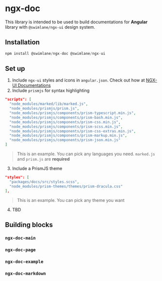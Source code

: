 # ngx-doc

This library is intended to be used to build documentations for **Angular** library with `@swimlane/ngx-ui` design system.

## Installation

```ts
npm install @swimlane/ngx-doc @swimlane/ngx-ui
```

## Set up

1. Include `ngx-ui` styles and icons in `angular.json`. Check out how at [NGX-UI Documentations](https://ngx-ui-beta.netlify.app)
2. Include `prismjs` for syntax highlighting

```json
"scripts": [
  "node_modules/marked/lib/marked.js",
  "node_modules/prismjs/prism.js",
  "node_modules/prismjs/components/prism-typescript.min.js",
  "node_modules/prismjs/components/prism-bash.min.js",
  "node_modules/prismjs/components/prism-css.min.js",
  "node_modules/prismjs/components/prism-scss.min.js",
  "node_modules/prismjs/components/prism-css-extras.min.js",
  "node_modules/prismjs/components/prism-markup.min.js",
  "node_modules/prismjs/components/prism-json.min.js"
]
```

> This is an example. You can pick any languages you need. `marked.js` and `prism.js` are **required**

3. Include a PrismJS theme

```json
"styles": [
  "packages/docs/src/styles.scss",
  "node_modules/prism-themes/themes/prism-dracula.css"
],
```

> This is an example. You can pick any theme you want

4. TBD 

## Building blocks

### `ngx-doc-main`

### `ngx-doc-page`

### `ngx-doc-example`

### `ngx-doc-markdown`
